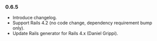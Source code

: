 ### 0.6.5

- Introduce changelog.
- Support Rails 4.2 (no code change, dependency requirement bump only).
- Update Rails generator for Rails 4.x (Daniel Grippi).
